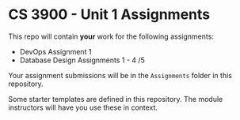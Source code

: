 # CS 3900 - Unit 1 Assignments

This repo will contain **your** work for the following assignments:
- DevOps Assignment 1
- Database Design Assignments 1 - 4 /5

Your assignment submissions will be in the `Assignments` folder in this repository.

Some starter templates are defined in this repository.  The module instructors will have you use these in context.

